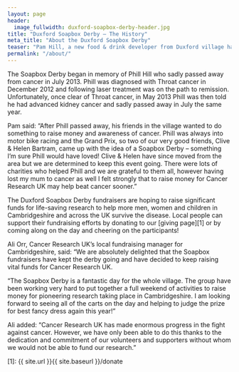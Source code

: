 ```yaml
---
layout: page
header:
  image_fullwidth: duxford-soapbox-derby-header.jpg
title: "Duxford Soapbox Derby – The History"
meta_title: "About the Duxford Soapbox Derby"
teaser: "Pam Hill, a new food & drink developer from Duxford village has joined together with local friends to put on the village’s biggest event to raise money and awareness for Cancer Research UK."
permalink: "/about/"
---
```


The Soapbox Derby began in memory of Phill Hill who sadly passed away from cancer in July 2013. Phill was diagnosed with Throat cancer in December 2012 and following laser treatment was on the path to remission. Unfortunately, once clear of Throat cancer, in May 2013 Phill was then told he had advanced kidney cancer and sadly passed away in July the same year.

Pam said: “After Phill passed away, his friends in the village wanted to do something to raise money and awareness of cancer. Phill was always into motor bike racing and the Grand Prix, so two of our very good friends, Clive & Helen Bartram, came up with the idea of a Soapbox Derby – something I’m sure Phill would have loved! Clive & Helen have since moved from the area but we are determined to keep this event going. There were lots of charities who helped Phill and we are grateful to them all, however having lost my mum to cancer as well I felt strongly that to raise money for Cancer Research UK may help beat cancer sooner.”

The Duxford Soapbox Derby fundraisers are hoping to raise significant funds for life-saving research to help more men, women and children in Cambridgeshire and across the UK survive the disease. Local people can support their fundraising efforts by donating to our [giving page][1] or by coming along on the day and cheering on the participants!

Ali Orr, Cancer Research UK’s local fundraising manager for Cambridgeshire, said: “We are absolutely delighted that the Soapbox fundraisers have kept the derby going and have decided to keep raising vital funds for Cancer Research UK.

“The Soapbox Derby is a fantastic day for the whole village. The group have been working very hard to put together a full weekend of activities to raise money for pioneering research taking place in Cambridgeshire. I am looking forward to seeing all of the carts on the day and helping to judge the prize for best fancy dress again this year!”

Ali added: “Cancer Research UK has made enormous progress in the fight against cancer. However, we have only been able to do this thanks to the dedication and commitment of our volunteers and supporters without whom we would not be able to fund our research.”

[1]: {{ site.url }}{{ site.baseurl }}/donate